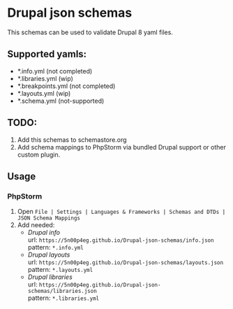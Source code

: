 # Drupal json schemas
This schemas can be used to validate Drupal 8 yaml files.

## Supported yamls:
* *.info.yml (not completed)
* *.libraries.yml (wip) 
* *.breakpoints.yml (not completed)
* *.layouts.yml (wip)
* *.schema.yml (not-supported)

## TODO:
1. Add this schemas to schemastore.org
1. Add schema mappings to PhpStorm via bundled Drupal support or other custom plugin.  

## Usage
### PhpStorm
1. Open `File | Settings | Languages & Frameworks | Schemas and DTDs | JSON Schema Mappings`
1. Add needed:
   * *Drupal info*   
   url: `https://5n00p4eg.github.io/Drupal-json-schemas/info.json`   
   pattern: `*.info.yml`
   * *Drupal layouts*   
   url: `https://5n00p4eg.github.io/Drupal-json-schemas/layouts.json`   
   pattern: `*.layouts.yml`
   * *Drupal libraries*   
   url: `https://5n00p4eg.github.io/Drupal-json-schemas/libraries.json`   
   pattern: `*.libraries.yml`
